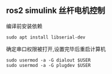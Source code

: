 ## ros2 simulink 丝杆电机控制
编译前安装依赖
```shell
sudo apt install libserial-dev
```
确定串口权限被打开,设置完毕后重启计算机
```shell
sudo usermod -a -G dialout $USER
sudo usermod -a -G plugdev $USER
```
